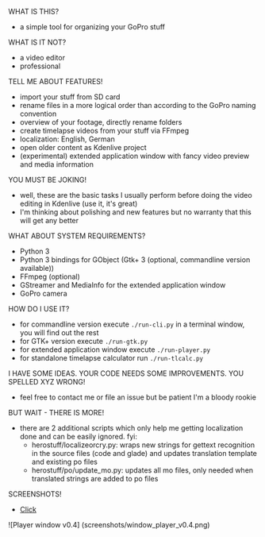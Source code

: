 WHAT IS THIS?

- a simple tool for organizing your GoPro stuff

WHAT IS IT NOT?

- a video editor
- professional

TELL ME ABOUT FEATURES!

- import your stuff from SD card
- rename files in a more logical order than according to the GoPro naming convention
- overview of your footage, directly rename folders
- create timelapse videos from your stuff via FFmpeg
- localization: English, German
- open older content as Kdenlive project
- (experimental) extended application window with fancy video preview and media information

YOU MUST BE JOKING!

- well, these are the basic tasks I usually perform before doing the video editing in Kdenlive (use it, it's great)
- I'm thinking about polishing and new features but no warranty that this will get any better

WHAT ABOUT SYSTEM REQUIREMENTS?

- Python 3
- Python 3 bindings for GObject (Gtk+ 3 (optional, commandline version available))
- FFmpeg (optional)
- GStreamer and MediaInfo for the extended application window
- GoPro camera

HOW DO I USE IT?

- for commandline version execute `./run-cli.py` in a terminal window, you will find out the rest
- for GTK+ version execute `./run-gtk.py`
- for extended application window execute `./run-player.py`
- for standalone timelapse calculator run `./run-tlcalc.py`

I HAVE SOME IDEAS.
YOUR CODE NEEDS SOME IMPROVEMENTS.
YOU SPELLED XYZ WRONG!

- feel free to contact me or file an issue but be patient I'm a bloody rookie

BUT WAIT - THERE IS MORE!

- there are 2 additional scripts which only help me getting localization done and can be easily ignored. fyi:
  - herostuff/localizeorcry.py:     wraps new strings for gettext recognition in the source files (code and glade) and updates translation template and existing po files
  - herostuff/po/update_mo.py:      updates all mo files, only needed when translated strings are added to po files

SCREENSHOTS!

- [Click](screenshots/)

![Player window v0.4]
(screenshots/window_player_v0.4.png)
